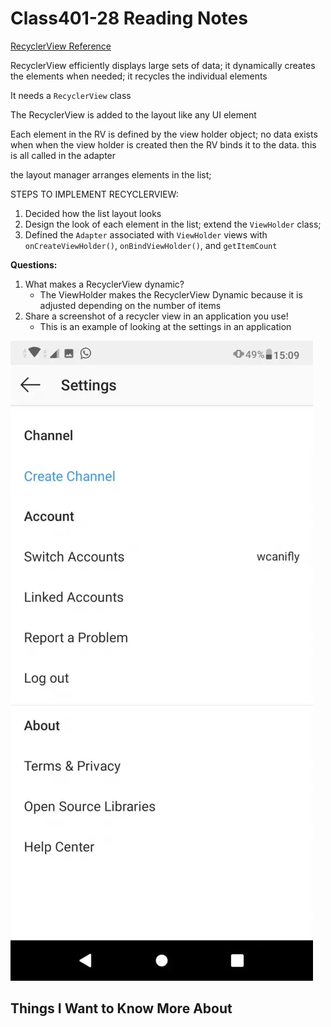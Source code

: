 # Class401-28 Reading Notes

[RecyclerView Reference](https://developer.android.com/develop/ui/views/layout/recyclerview#java)

RecyclerView efficiently displays large sets of data; it dynamically creates the elements when needed; it recycles the individual elements

It needs a `RecyclerView` class

The RecyclerView is added to the layout like any UI element

Each element in the RV is defined by the view holder object; no data exists when when the view holder is created then the RV binds it to the data. this is all called in the adapter

the layout manager arranges elements in the list;

STEPS TO IMPLEMENT RECYCLERVIEW:

1. Decided how the list layout looks
2. Design the look of each element in the list; extend the `ViewHolder` class; 
3. Defined the `Adapter` associated with `ViewHolder` views with `onCreateViewHolder()`, `onBindViewHolder()`, and `getItemCount`

**Questions:**

1. What makes a RecyclerView dynamic?
    * The ViewHolder makes the RecyclerView Dynamic because it is adjusted depending on the number of items
2. Share a screenshot of a recycler view in an application you use!
    * This is an example of looking at the settings in an application

![RecyclerView Example Image](img/401-28-RecyclerView.webp)

## Things I Want to Know More About
